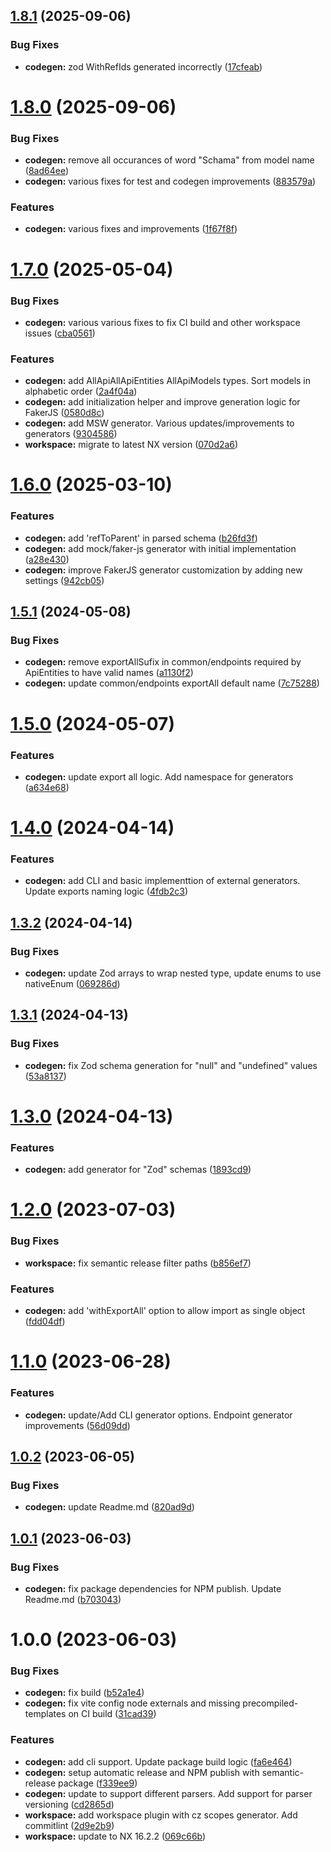 ## [1.8.1](https://github.com/ossts/mono/compare/@ossts/codegen-v1.8.0...@ossts/codegen-v1.8.1) (2025-09-06)


### Bug Fixes

* **codegen:** zod WithRefIds generated incorrectly ([17cfeab](https://github.com/ossts/mono/commit/17cfeab3bc4b5fb7a5933f95060ced15dd63f200))

# [1.8.0](https://github.com/ossts/mono/compare/@ossts/codegen-v1.7.0...@ossts/codegen-v1.8.0) (2025-09-06)


### Bug Fixes

* **codegen:** remove all occurances of word "Schama" from model name ([8ad64ee](https://github.com/ossts/mono/commit/8ad64ee1b7da25551ec3ed9915397cc112d23053))
* **codegen:** various fixes for test and codegen improvements ([883579a](https://github.com/ossts/mono/commit/883579ad71fb46c3f28d1cd56d1671e10a377d1b))


### Features

* **codegen:** various fixes and improvements ([1f67f8f](https://github.com/ossts/mono/commit/1f67f8fea9267d66ab9d84ab20bd31f13aa547a5))

# [1.7.0](https://github.com/ossts/mono/compare/@ossts/codegen-v1.6.0...@ossts/codegen-v1.7.0) (2025-05-04)


### Bug Fixes

* **codegen:** various various fixes to fix CI build and other workspace issues ([cba0561](https://github.com/ossts/mono/commit/cba0561a0cf63a4cc7e0d84c98a8961673131514))


### Features

* **codegen:** add AllApiAllApiEntities AllApiModels types. Sort models in alphabetic order ([2a4f04a](https://github.com/ossts/mono/commit/2a4f04a72b51214409b66623aa868cdc82470032))
* **codegen:** add initialization helper and improve generation logic for FakerJS ([0580d8c](https://github.com/ossts/mono/commit/0580d8c6deb62a102c4cf1540a77e086ed0a5b6c))
* **codegen:** add MSW generator. Various updates/improvements to generators ([9304586](https://github.com/ossts/mono/commit/93045866539cf8e651603fd50b00c1c576ec8249))
* **workspace:** migrate to latest NX version ([070d2a6](https://github.com/ossts/mono/commit/070d2a61626e3b78558bc0bddc6ed1f285f6a0e4))

# [1.6.0](https://github.com/ossts/mono/compare/@ossts/codegen-v1.5.1...@ossts/codegen-v1.6.0) (2025-03-10)


### Features

* **codegen:** add 'refToParent' in parsed schema ([b26fd3f](https://github.com/ossts/mono/commit/b26fd3ff8aac4fe58a8867bae764e630459fda10))
* **codegen:** add mock/faker-js generator with initial implementation ([a28e430](https://github.com/ossts/mono/commit/a28e43003212841e9bfc0fbdcfd2d678315e8c65))
* **codegen:** improve FakerJS generator customization by adding new settings ([942cb05](https://github.com/ossts/mono/commit/942cb058717aea5d3ac7fa84a00874642a866f95))

## [1.5.1](https://github.com/ossts/mono/compare/@ossts/codegen-v1.5.0...@ossts/codegen-v1.5.1) (2024-05-08)


### Bug Fixes

* **codegen:** remove exportAllSufix in common/endpoints required by ApiEntities to have valid names ([a1130f2](https://github.com/ossts/mono/commit/a1130f256575ee16133d0afd55049ac6eab03093))
* **codegen:** update common/endpoints exportAll default name ([7c75288](https://github.com/ossts/mono/commit/7c75288149852f1e45db424e67123a803f04f30d))

# [1.5.0](https://github.com/ossts/mono/compare/@ossts/codegen-v1.4.0...@ossts/codegen-v1.5.0) (2024-05-07)


### Features

* **codegen:** update export all logic. Add namespace for generators ([a634e68](https://github.com/ossts/mono/commit/a634e688c1b0a238cde52758da6b1aeba186cb30))

# [1.4.0](https://github.com/ossts/mono/compare/@ossts/codegen-v1.3.2...@ossts/codegen-v1.4.0) (2024-04-14)


### Features

* **codegen:** add CLI and basic implementtion of external generators. Update exports naming logic ([4fdb2c3](https://github.com/ossts/mono/commit/4fdb2c33471f44b6e1bd4965e7e0c8d5c0cf7bbb))

## [1.3.2](https://github.com/ossts/mono/compare/@ossts/codegen-v1.3.1...@ossts/codegen-v1.3.2) (2024-04-14)


### Bug Fixes

* **codegen:** update Zod arrays to wrap nested type, update enums to use nativeEnum ([069286d](https://github.com/ossts/mono/commit/069286de536d0b74d14c947fb0ace69147954119))

## [1.3.1](https://github.com/ossts/mono/compare/@ossts/codegen-v1.3.0...@ossts/codegen-v1.3.1) (2024-04-13)


### Bug Fixes

* **codegen:** fix Zod schema generation for "null" and "undefined" values ([53a8137](https://github.com/ossts/mono/commit/53a813747635b4dcdf0b88395cde23f9e5b4bb00))

# [1.3.0](https://github.com/ossts/mono/compare/@ossts/codegen-v1.2.0...@ossts/codegen-v1.3.0) (2024-04-13)


### Features

* **codegen:** add generator for "Zod" schemas ([1893cd9](https://github.com/ossts/mono/commit/1893cd9286286dd294397fae05a0e2a28be4168f))

# [1.2.0](https://github.com/ossts/mono/compare/@ossts/codegen-v1.1.0...@ossts/codegen-v1.2.0) (2023-07-03)


### Bug Fixes

* **workspace:** fix semantic release filter paths ([b856ef7](https://github.com/ossts/mono/commit/b856ef77a2606667995a7bf4003bbed8a02e8305))


### Features

* **codegen:** add 'withExportAll' option to allow import as single object ([fdd04df](https://github.com/ossts/mono/commit/fdd04df1b37488ec9ad8d6bc5f60bf081a84535f))

# [1.1.0](https://github.com/ossts/mono/compare/@ossts/codegen-v1.0.2...@ossts/codegen-v1.1.0) (2023-06-28)


### Features

* **codegen:** update/Add CLI generator options. Endpoint generator improvements ([56d09dd](https://github.com/ossts/mono/commit/56d09ddadd5873405d2abfd6fe4577eaca011faa))

## [1.0.2](https://github.com/ossts/mono/compare/@ossts/codegen-v1.0.1...@ossts/codegen-v1.0.2) (2023-06-05)


### Bug Fixes

* **codegen:** update Readme.md ([820ad9d](https://github.com/ossts/mono/commit/820ad9d97ae4d20f6ba81cedcdbdc65859c84609))

## [1.0.1](https://github.com/ossts/mono/compare/@ossts/codegen-v1.0.0...@ossts/codegen-v1.0.1) (2023-06-03)


### Bug Fixes

* **codegen:** fix package dependencies for NPM publish. Update Readme.md ([b703043](https://github.com/ossts/mono/commit/b703043c73740e3665eee8b64f748bb766012d88))

# 1.0.0 (2023-06-03)


### Bug Fixes

* **codegen:** fix build ([b52a1e4](https://github.com/ossts/mono/commit/b52a1e49e88f29aa442334bdc8023c9b3a68db27))
* **codegen:** fix vite config node externals and missing precompiled-templates on CI build ([31cad39](https://github.com/ossts/mono/commit/31cad39351221540808d7e642a01f9ee30c499bd))


### Features

* **codegen:** add cli support. Update package build logic ([fa6e464](https://github.com/ossts/mono/commit/fa6e4640d1c645d606863f8b365f0b86c7aa8e1f))
* **codegen:** setup automatic release and NPM publish with semantic-release package ([f339ee9](https://github.com/ossts/mono/commit/f339ee9dcb58fd64d0e5f95d4a0c32c8768c6ea0))
* **codegen:** update to support different parsers. Add support for parser versioning ([cd2865d](https://github.com/ossts/mono/commit/cd2865d88b240229e5afa6de386d4900a8656228))
* **workspace:** add workspace plugin with cz scopes generator. Add commitlint ([2d9e2b9](https://github.com/ossts/mono/commit/2d9e2b9ec7a83a7390732c341b38d7a18eed3988))
* **workspace:** update to NX 16.2.2 ([069c66b](https://github.com/ossts/mono/commit/069c66b449bb663d66fc2a38dd4dbb4f4e221839))
